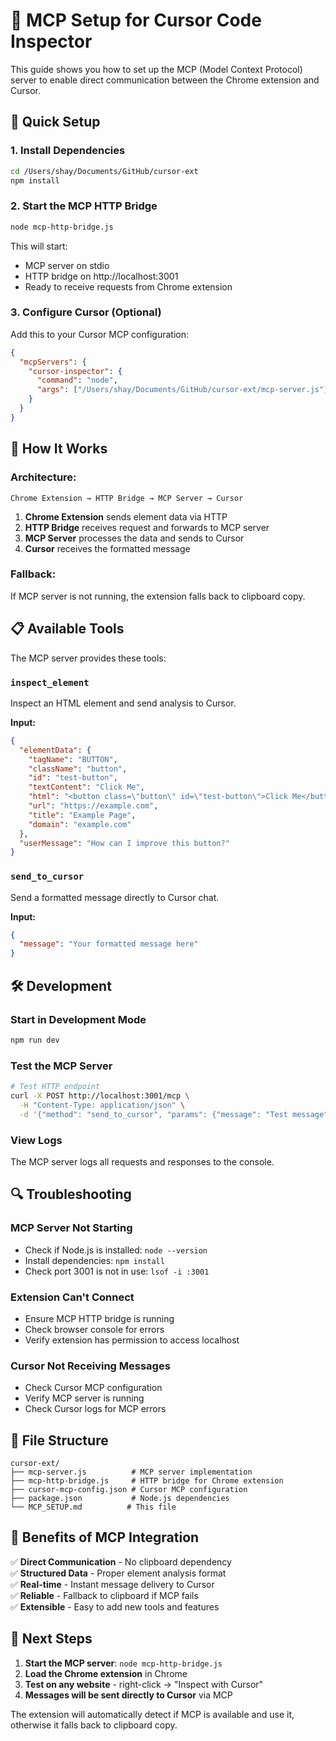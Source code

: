 # 🔗 MCP Setup for Cursor Code Inspector

This guide shows you how to set up the MCP (Model Context Protocol) server to enable direct communication between the Chrome extension and Cursor.

## 🚀 Quick Setup

### 1. Install Dependencies
```bash
cd /Users/shay/Documents/GitHub/cursor-ext
npm install
```

### 2. Start the MCP HTTP Bridge
```bash
node mcp-http-bridge.js
```

This will start:
- MCP server on stdio
- HTTP bridge on http://localhost:3001
- Ready to receive requests from Chrome extension

### 3. Configure Cursor (Optional)
Add this to your Cursor MCP configuration:

```json
{
  "mcpServers": {
    "cursor-inspector": {
      "command": "node",
      "args": ["/Users/shay/Documents/GitHub/cursor-ext/mcp-server.js"]
    }
  }
}
```

## 🔧 How It Works

### Architecture:
```
Chrome Extension → HTTP Bridge → MCP Server → Cursor
```

1. **Chrome Extension** sends element data via HTTP
2. **HTTP Bridge** receives request and forwards to MCP server
3. **MCP Server** processes the data and sends to Cursor
4. **Cursor** receives the formatted message

### Fallback:
If MCP server is not running, the extension falls back to clipboard copy.

## 📋 Available Tools

The MCP server provides these tools:

### `inspect_element`
Inspect an HTML element and send analysis to Cursor.

**Input:**
```json
{
  "elementData": {
    "tagName": "BUTTON",
    "className": "button",
    "id": "test-button",
    "textContent": "Click Me",
    "html": "<button class=\"button\" id=\"test-button\">Click Me</button>",
    "url": "https://example.com",
    "title": "Example Page",
    "domain": "example.com"
  },
  "userMessage": "How can I improve this button?"
}
```

### `send_to_cursor`
Send a formatted message directly to Cursor chat.

**Input:**
```json
{
  "message": "Your formatted message here"
}
```

## 🛠️ Development

### Start in Development Mode
```bash
npm run dev
```

### Test the MCP Server
```bash
# Test HTTP endpoint
curl -X POST http://localhost:3001/mcp \
  -H "Content-Type: application/json" \
  -d '{"method": "send_to_cursor", "params": {"message": "Test message"}}'
```

### View Logs
The MCP server logs all requests and responses to the console.

## 🔍 Troubleshooting

### MCP Server Not Starting
- Check if Node.js is installed: `node --version`
- Install dependencies: `npm install`
- Check port 3001 is not in use: `lsof -i :3001`

### Extension Can't Connect
- Ensure MCP HTTP bridge is running
- Check browser console for errors
- Verify extension has permission to access localhost

### Cursor Not Receiving Messages
- Check Cursor MCP configuration
- Verify MCP server is running
- Check Cursor logs for MCP errors

## 📁 File Structure

```
cursor-ext/
├── mcp-server.js          # MCP server implementation
├── mcp-http-bridge.js     # HTTP bridge for Chrome extension
├── cursor-mcp-config.json # Cursor MCP configuration
├── package.json           # Node.js dependencies
└── MCP_SETUP.md          # This file
```

## 🎯 Benefits of MCP Integration

✅ **Direct Communication** - No clipboard dependency  
✅ **Structured Data** - Proper element analysis format  
✅ **Real-time** - Instant message delivery to Cursor  
✅ **Reliable** - Fallback to clipboard if MCP fails  
✅ **Extensible** - Easy to add new tools and features  

## 🚀 Next Steps

1. **Start the MCP server**: `node mcp-http-bridge.js`
2. **Load the Chrome extension** in Chrome
3. **Test on any website** - right-click → "Inspect with Cursor"
4. **Messages will be sent directly to Cursor** via MCP

The extension will automatically detect if MCP is available and use it, otherwise it falls back to clipboard copy.
